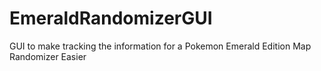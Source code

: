 # EmeraldRandomizerGUI
GUI to make tracking the information for a Pokemon Emerald Edition Map Randomizer Easier
